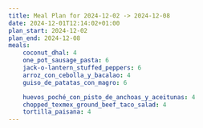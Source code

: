 ```yaml
---
title: Meal Plan for 2024-12-02 -> 2024-12-08
date: 2024-12-01T12:14:02+01:00
plan_start: 2024-12-02
plan_end: 2024-12-08
meals: 
    coconut_dhal: 4
    one_pot_sausage_pasta: 6
    jack-o-lantern_stuffed_peppers: 6
    arroz_con_cebolla_y_bacalao: 4
    guiso_de_patatas_con_magro: 6

    huevos_poché_con_pisto_de_anchoas_y_aceitunas: 4
    chopped_texmex_ground_beef_taco_salad: 4
    tortilla_paisana: 4
---
```





<!-- 
- Monday 
    - baby at home
	- Alicia training 10 - 11.30
	- lunch: curry
	- dinner: pisto
- Tuesday - Dolores comes
    - baby at nursery
	- 10.30 alicia nails
	- lunch: fish
	- dinner: ensalada random
	- pack
- Wednesday 
	- 2pm Pediatrician
	- lunch: coconut dhal
	- Afternoon -> albolote
- Thursday -> Madrid
- Friday -> Madrid
- Saturday -> Madrid -> Aloblote
- Sunday
	- Solobrena
	- lunch: bolognese
	- dinner: pisto
- Monday
	- lunch peppers
	- dinner pisto
- Tuesday
	- lunch arroz
	- dinner tex mex
- Wednesday
	- lunch peppers
	- dinner tortilla paisana
- Thursday
	- lunch arroz
	- dinner tex mex
- Friday
	- lunch pasta
	- dinner  tortilla paisana
- Saturday
	- lunch guiso
	- dinner ?
- Sunday 
	- lunch pasta
	- dinner ?
- Monday
	- mercadona

Things to use:
- chicken mince x
- chicken sausages x
- bolognese x
- lentejas x
- Datiles
- panceta
- frito

extras:
- pita

-->
